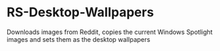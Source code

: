 # RS-Desktop-Wallpapers
Downloads images from Reddit, copies the current Windows Spotlight images and sets them as the desktop wallpapers
